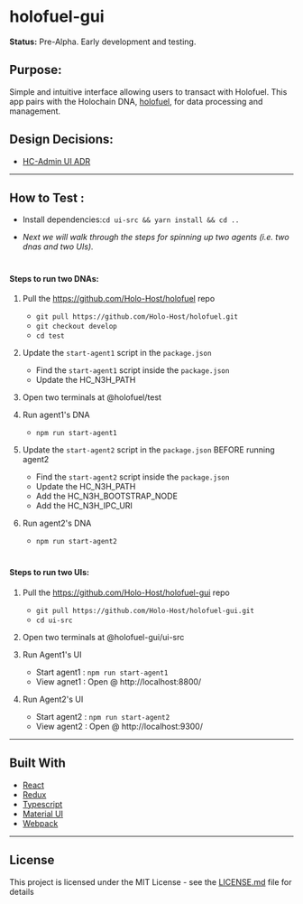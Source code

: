# holofuel-gui

**Status:** Pre-Alpha. Early development and testing.

## Purpose:
Simple and intuitive interface allowing users to transact with Holofuel.  This app pairs with the Holochain DNA, [holofuel](https://github.com/Holo-Host/holofuel), for data processing and management.

## Design Decisions:
* [HC-Admin UI ADR](https://hackmd.io/t7Y0H5eNQtycrsNyVRe3Ww?both)

---

## How to Test :
- Install dependencies:`cd ui-src && yarn install && cd ..`
  
- *Next we will walk through the steps for spinning up two agents (i.e. two dnas and two UIs).*

#

#### Steps to run two DNAs:
   1. Pull the https://github.com/Holo-Host/holofuel repo
      - `git pull https://github.com/Holo-Host/holofuel.git`
      - `git checkout develop`
      - `cd test`

2. Update the `start-agent1` script in the `package.json`
      - Find the `start-agent1` script inside the `package.json`
      - Update the HC_N3H_PATH

  3. Open two terminals at @holofuel/test

  4. Run agent1's DNA 
        - `npm run start-agent1`

  5. Update the `start-agent2` script in the `package.json` BEFORE running agent2
        - Find the `start-agent2` script inside the `package.json`
        - Update the HC_N3H_PATH
        - Add the HC_N3H_BOOTSTRAP_NODE
        - Add the HC_N3H_IPC_URI

  6. Run agent2's DNA
        - `npm run start-agent2`

# 

#### Steps to run two UIs:
  1. Pull the https://github.com/Holo-Host/holofuel-gui repo
      - `git pull https://github.com/Holo-Host/holofuel-gui.git`
      - `cd ui-src`

  2. Open two terminals at @holofuel-gui/ui-src

  3. Run Agent1's UI
        - Start agent1 : `npm run start-agent1`
        - View agnet1 : Open @ http://localhost:8800/

  4. Run Agent2's UI
      - Start agent2 : `npm run start-agent2`
      - View agent2 : Open @ http://localhost:9300/ 

---
## Built With
* [React](https://reactjs.org/)
* [Redux](https://redux.js.org/)
* [Typescript](https://www.typescriptlang.org/)
* [Material UI](https://material-ui.com/)
* [Webpack](https://webpack.js.org/)

---
## License
This project is licensed under the MIT License - see the [LICENSE.md](LICENSE.md) file for details
